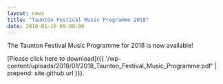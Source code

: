 ```yaml
---
layout: news
title: "Taunton Festival Music Programme 2018"
date: 2018-01-16 09:00:00
---
```


The Taunton Festival Music Programme for 2018 is now available!

[Please click here to download]({{ '/wp-content/uploads/2018/01/2018_Taunton_Festival_Music_Programme.pdf' | prepend: site.github.url }}).